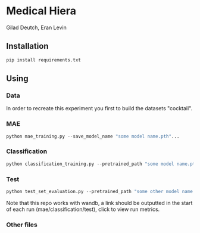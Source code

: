 # Medical Hiera

 
Gilad Deutch,
Eran Levin


## Installation
```bash
pip install requirements.txt
```

## Using

### Data
In order to recreate this experiment you first to build the datasets "cocktail". 

### MAE

```python
python mae_training.py --save_model_name "some model name.pth"...
```

### Classification

```python
python classification_training.py --pretrained_path "some model name.pth" --save_model_name "some other model name.pth"...
```


### Test

```python
python test_set_evaluation.py --pretrained_path "some other model name.pth"  ...
```

Note that this repo works with wandb, a link should be outputted in the start of each run (mae/classification/test), click to view run metrics.

### Other files
